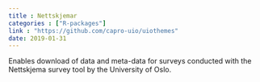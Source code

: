 ```yaml
---
title : Nettskjemar
categories : ["R-packages"]
link : "https://github.com/capro-uio/uiothemes"
date: 2019-01-31
---
```


Enables download of data and meta-data for surveys conducted with the Nettskjema survey tool by the University of Oslo.
